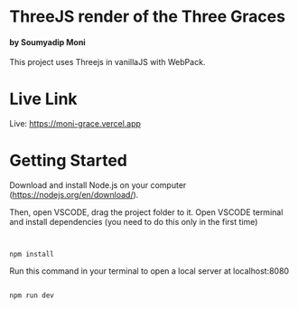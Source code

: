 # ThreeJS render of the Three Graces
<h4>by Soumyadip Moni</h4>


This project uses Threejs in vanillaJS with WebPack.

# Live Link
Live: https://moni-grace.vercel.app

# Getting Started
Download and install Node.js on your computer (https://nodejs.org/en/download/).


Then, open VSCODE, drag the project folder to it. Open VSCODE terminal and install dependencies (you need to do this only in the first time)
```


npm install
```

Run this command in your terminal to open a local server at localhost:8080
```

npm run dev
```
